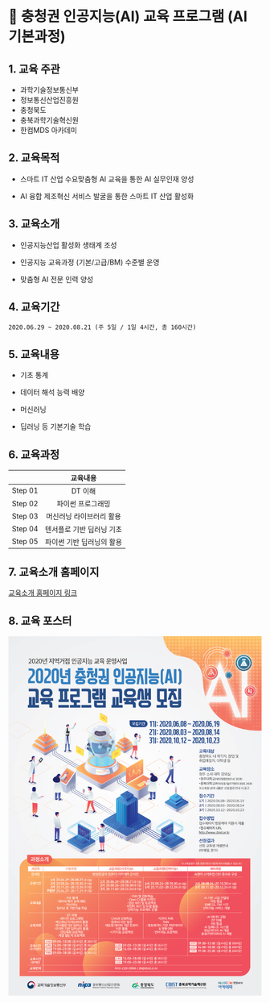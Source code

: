 # :robot: 충청권 인공지능(AI) 교육 프로그램 (AI 기본과정)

## 1. 교육 주관

- 과학기술정보통신부
- 정보통신산업진흥원
- 충청북도
- 충북과학기술혁신원
- 한컴MDS 아카데미



## 2. 교육목적

- 스마트 IT 산업 수요맞춤형 AI 교육을 통한 AI 실무인재 양성

- AI 융합 제조혁신 서비스 발굴을 통한 스마트 IT 산업 활성화

  

## 3. 교육소개

- 인공지능산업 활성화 생태계 조성

- 인공지능 교육과정 (기본/고급/BM) 수준별 운영

- 맞춤형 AI 전문 인력 양성

  

## 4. 교육기간

`2020.06.29 ~ 2020.08.21 (주 5일 / 1일 4시간, 총 160시간)`



## 5. 교육내용

- 기초 통계

- 데이터 해석 능력 배양

- 머신러닝

- 딥러닝 등 기본기술 학습

  

## 6. 교육과정

|         |         교육내용          |
| :-----: | :-----------------------: |
| Step 01 |          DT 이해          |
| Step 02 |     파이썬 프로그래밍     |
| Step 03 | 머신러닝 라이브러리 활용  |
| Step 04 | 텐서플로 기반 딥러닝 기초 |
| Step 05 | 파이썬 기반 딥러닝의 활용 |



## 7. 교육소개 홈페이지

[교육소개 홈페이지 링크](http://cbist.or.kr/home/sub.do?mncd=117&mode=view&no=14209060&searchCondition=9&searchKeyword=%EC%B6%A9%EC%B2%AD%EA%B6%8C)



## 8. 교육 포스터

![포스터](/Images/AI-programming-course-poster.jpg)

